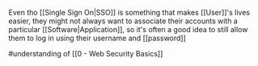 Even tho [[Single Sign On|SSO]] is something that makes [[User]]'s lives easier, they might not always want to associate their accounts with a particular [[Software|Application]], so it's often a good idea to still allow them to log in using their username and [[password]]

#understanding of [[0 - Web Security Basics]]